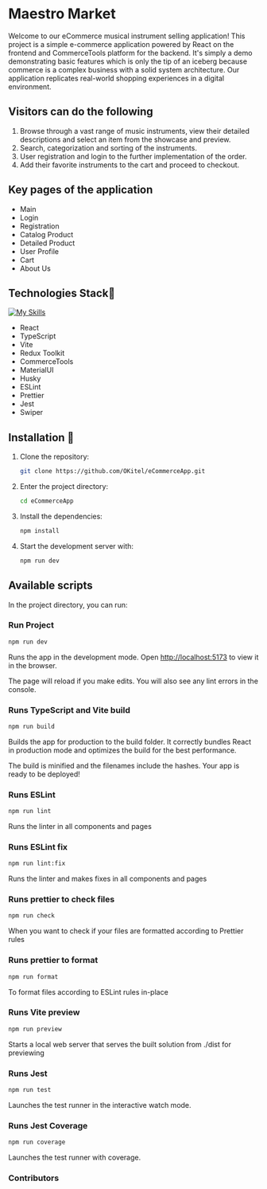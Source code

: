 # Maestro Market

Welcome to our eCommerce musical instrument selling application!
This project is a simple e-commerce application powered by React on the frontend and CommerceTools platform for the backend. It's simply a demo demonstrating basic features which is only the tip of an iceberg because commerce is a complex business with a solid system architecture. Our application replicates real-world shopping experiences in a digital environment.

## Visitors can do the following

1. Browse through a vast range of music instruments, view their detailed descriptions and select an item from the showcase and preview.
2. Search, categorization and sorting of the instruments.
3. User registration and login to the further implementation of the order.
4. Add their favorite instruments to the cart and proceed to checkout.

## Key pages of the application

- Main
- Login
- Registration
- Catalog Product
- Detailed Product
- User Profile
- Cart
- About Us

## Technologies Stack🔧

[![My Skills](https://skillicons.dev/icons?i=html,css,sass,ts,react,redux,vite,materialui,jest)](https://skillicons.dev)

- React
- TypeScript
- Vite
- Redux Toolkit
- CommerceTools
- MaterialUI
- Husky
- ESLint
- Prettier
- Jest
- Swiper

## Installation 💾

1. Clone the repository:

   ```bash
   git clone https://github.com/OKitel/eCommerceApp.git
   ```

2. Enter the project directory:

   ```bash
   cd eCommerceApp
   ```

3. Install the dependencies:

   ```bash
   npm install
   ```

4. Start the development server with:

   ```bash
   npm run dev
   ```

## Available scripts

In the project directory, you can run:

### Run Project

```bash
npm run dev
```

Runs the app in the development mode.
Open <http://localhost:5173> to view it in the browser.

The page will reload if you make edits.
You will also see any lint errors in the console.

### Runs TypeScript and Vite build

```bash
npm run build
```

Builds the app for production to the build folder.
It correctly bundles React in production mode and optimizes the build for the best performance.

The build is minified and the filenames include the hashes. Your app is ready to be deployed!

### Runs ESLint

```bash
npm run lint
```

Runs the linter in all components and pages

### Runs ESLint fix

```bash
npm run lint:fix
```

Runs the linter and makes fixes in all components and pages

### Runs prettier to check files

```bash
npm run check
```

When you want to check if your files are formatted according to Prettier rules

### Runs prettier to format

```bash
npm run format
```

To format files according to ESLint rules in-place

### Runs Vite preview

```bash
npm run preview
```

Starts a local web server that serves the built solution from ./dist for previewing

### Runs Jest

```bash
npm run test
```

Launches the test runner in the interactive watch mode.

### Runs Jest Coverage

```bash
npm run coverage
```

Launches the test runner with coverage.

### Contributors
